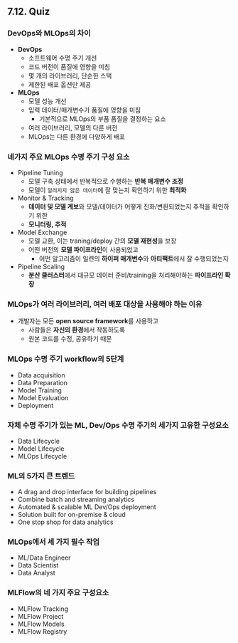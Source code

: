 ## 7.12. Quiz

### DevOps와 MLOps의 차이
- **DevOps**
  - 소프트웨어 수명 주기 개선
  - 코드 버전이 품질에 영향을 미침
  - 몇 개의 라이브러리, 단순한 스택
  - 제한된 배포 옵션만 제공
- **MLOps**
  - 모델 성능 개선
  - 입력 데이터/매개변수가 품질에 영향을 미침
    - 기본적으로 MLOps의 부품 품질을 결정하는 요소
  - 여러 라이브러리, 모델의 다른 버전
  - MLOps는 다른 환경에 다양하게 배포

### 네가지 주요 MLOps 수명 주기 구성 요소
- Pipeline Tuning
  - 모델 구축 상태에서 반복적으로 수행하는 **반복 매개변수 조정**
  - 모델이 `알려지지 않은 데이터`에 잘 맞는지 확인하기 위한 **최적화**
- Monitor & Tracking
  - **데이터 및 모델 계보**와 모델/데이터가 어떻게 진화/변환되었는지 추적을 확인하기 위한
  - **모니터링, 추적**
- Model Exchange
  - 모델 교환, 이는 traning/deploy 간의 **모델 재현성**을 보장
  - 어떤 버전의 **모델 파이프라인**이 사용되었고
    - 어떤 알고리즘이 일련의 **하이퍼 매개변수**와 **아티팩트**에서 잘 수행되었는지
- Pipeline Scaling
  - **분산 클러스터**에서 대규모 데이터 준비/training을 처리해야하는 **파이프라인 확장**

### MLOps가 여러 라이브러리, 여러 배포 대상을 사용해야 하는 이유
- 개발자는 모든 **open source framework**를 사용하고
  - 사람들은 **자신의 환경**에서 작동하도록
  - 원본 코드를 수정, 공유하기 때문

### MLOps 수명 주기 workflow의 5단계
- Data acquisition
- Data Preparation
- Model Training
- Model Evaluation
- Deployment

### 자체 수명 주기가 있는 ML, Dev/Ops 수명 주기의 세가지 고유한 구성요소
- Data Lifecycle
- Model Lifecycle
- MLOps Lifecycle

### ML의 5가지 큰 트렌드
- A drag and drop interface for building pipelines
- Combine batch and streaming analytics
- Automated & scalable ML Dev/Ops deployment
- Solution built for on-premise & cloud
- One stop shop for data analytics

### MLOps에서 세 가지 필수 작업
- ML/Data Engineer
- Data Scientist
- Data Analyst

### MLFlow의 네 가지 주요 구성요소
- MLFlow Tracking
- MLFlow Project
- MLFlow Models
- MLFlow Registry